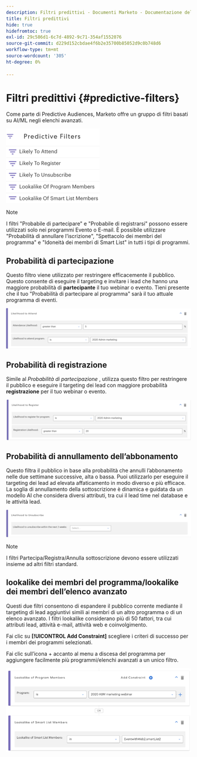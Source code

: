 ```yaml
---
description: Filtri predittivi - Documenti Marketo - Documentazione del prodotto
title: Filtri predittivi
hide: true
hidefromtoc: true
exl-id: 29c586d1-6c7d-4892-9c71-354af1552076
source-git-commit: d229d152cbdae4f6b2e35700b85052d9c0b748d6
workflow-type: tm+mt
source-wordcount: '305'
ht-degree: 0%

---
```


# Filtri predittivi {#predictive-filters}

Come parte di Predictive Audiences, Marketo offre un gruppo di filtri basati su AI/ML negli elenchi avanzati.

![Immagine uno](assets/predictive-filters-1.png)

>[!NOTE]
>
>I filtri &quot;Probabile di partecipare&quot; e &quot;Probabile di registrarsi&quot; possono essere utilizzati solo nei programmi Evento o E-mail. È possibile utilizzare &quot;Probabilità di annullare l’iscrizione&quot;, &quot;Spettacolo dei membri del programma&quot; e &quot;Idoneità dei membri di Smart List&quot; in tutti i tipi di programmi.

## Probabilità di partecipazione

Questo filtro viene utilizzato per restringere efficacemente il pubblico. Questo consente di eseguire il targeting e invitare i lead che hanno una maggiore probabilità di **partecipante** il tuo webinar o evento. Tieni presente che il tuo &quot;Probabilità di partecipare al programma&quot; sarà il tuo attuale programma di eventi.

![Immagine 2](assets/predictive-filters-2.png)

## Probabilità di registrazione

Simile al _Probabilità di partecipazione_ , utilizza questo filtro per restringere il pubblico e eseguire il targeting dei lead con maggiore probabilità **registrazione** per il tuo webinar o evento.

![Immagine tre](assets/predictive-filters-3.png)

## Probabilità di annullamento dell’abbonamento

Questo filtra il pubblico in base alla probabilità che annulli l’abbonamento nelle due settimane successive, alta o bassa. Puoi utilizzarlo per eseguire il targeting dei lead ad elevata affaticamento in modo diverso e più efficace. La soglia di annullamento della sottoscrizione è dinamica e guidata da un modello AI che considera diversi attributi, tra cui il lead time nel database e le attività lead.

![Immagine quattro](assets/predictive-filters-4.png)

>[!NOTE]
>
>I filtri Partecipa/Registra/Annulla sottoscrizione devono essere utilizzati insieme ad altri filtri standard.

## lookalike dei membri del programma/lookalike dei membri dell’elenco avanzato

Questi due filtri consentono di espandere il pubblico corrente mediante il targeting di lead aggiuntivi simili ai membri di un altro programma o di un elenco avanzato. I filtri lookalike considerano più di 50 fattori, tra cui attributi lead, attività e-mail, attività web e coinvolgimento.

Fai clic su **[!UICONTROL Add Constraint]** scegliere i criteri di successo per i membri dei programmi selezionati.

Fai clic sull’icona + accanto al menu a discesa del programma per aggiungere facilmente più programmi/elenchi avanzati a un unico filtro.

![Immagine cinque](assets/predictive-filters-5.png)
